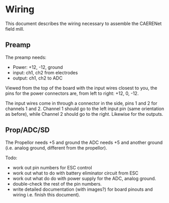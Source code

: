 Wiring 
======

This document describes the wiring necessary to assemble the CAERENet field mill.

Preamp
------

The preamp needs:
- Power: +12, -12, ground
- input: ch1, ch2 from electrodes
- output: ch1, ch2 to ADC

Viewed from the top of the board with the input wires closest to you, the pins for the power connectors are, from left to right: +12, 0, -12.

The input wires come in through a connector in the side, pins 1 and 2 for channels 1 and 2.  Channel 1 should go to the left input pin (same orientation as before), while Channel 2 should go to the right.  Likewise for the outputs.

Prop/ADC/SD
-----------

The Propellor needs +5 and ground
the ADC needs +5 and another ground (i.e. analog ground, different from the propellor).

Todo:
- work out pin numbers for ESC control
- work out what to do with battery eliminator circuit from ESC
- work out what do do with power supply for the ADC, analog ground.
- double-check the rest of the pin numbers.
- write detailed documentation (with images?) for board pinouts and wiring i.e. finish this document).


